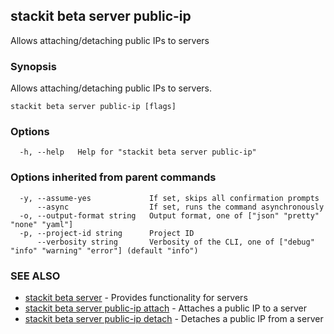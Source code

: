 ## stackit beta server public-ip

Allows attaching/detaching public IPs to servers

### Synopsis

Allows attaching/detaching public IPs to servers.

```
stackit beta server public-ip [flags]
```

### Options

```
  -h, --help   Help for "stackit beta server public-ip"
```

### Options inherited from parent commands

```
  -y, --assume-yes             If set, skips all confirmation prompts
      --async                  If set, runs the command asynchronously
  -o, --output-format string   Output format, one of ["json" "pretty" "none" "yaml"]
  -p, --project-id string      Project ID
      --verbosity string       Verbosity of the CLI, one of ["debug" "info" "warning" "error"] (default "info")
```

### SEE ALSO

* [stackit beta server](./stackit_beta_server.md)	 - Provides functionality for servers
* [stackit beta server public-ip attach](./stackit_beta_server_public-ip_attach.md)	 - Attaches a public IP to a server
* [stackit beta server public-ip detach](./stackit_beta_server_public-ip_detach.md)	 - Detaches a public IP from a server

